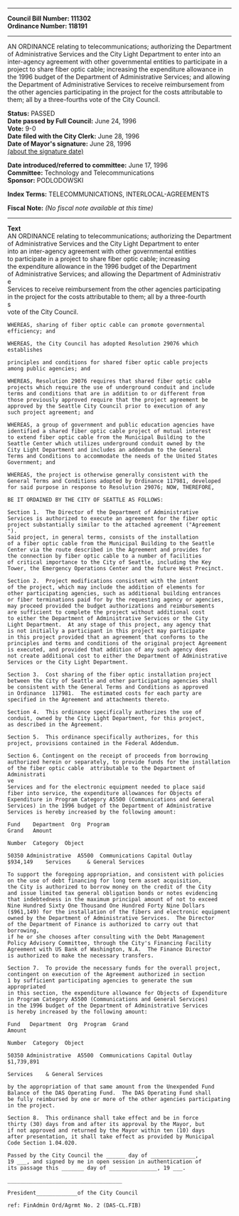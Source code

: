* * * * *  
  
**Council Bill Number: [](#h0)[](#h2)111302**   
**Ordinance Number: 118191**  
  
* * * * *  
  
AN ORDINANCE relating to telecommunications; authorizing the Department of Administrative Services and the City Light Department to enter into an inter-agency agreement with other governmental entities to participate in a project to share fiber optic cable; increasing the expenditure allowance in the 1996 budget of the Department of Administrative Services; and allowing the Department of Administrative Services to receive reimbursement from the other agencies participating in the project for the costs attributable to them; all by a three-fourths vote of the City Council.  
  
**Status:** PASSED   
**Date passed by Full Council:** June 24, 1996   
**Vote:** 9-0   
**Date filed with the City Clerk:** June 28, 1996   
**Date of Mayor's signature:** June 28, 1996   
[(about the signature date)](/~public/approvaldate.htm)   
  
  
**Date introduced/referred to committee:** June 17, 1996   
**Committee:** Technology and Telecommunications   
**Sponsor:** PODLODOWSKI   
  
**Index Terms:** TELECOMMUNICATIONS, INTERLOCAL-AGREEMENTS  
  
**Fiscal Note:** *(No fiscal note available at this time)*  
  
* * * * *  
  
**Text**  
    AN ORDINANCE relating to telecommunications; authorizing the Department  
    of Administrative Services and the City Light Department to enter  
    into an inter-agency agreement with other governmental entities  
    to participate in a project to share fiber optic cable; increasing  
    the expenditure allowance in the 1996 budget of the Department  
    of Administrative Services; and allowing the Department of Administrativ  
    e  
    Services to receive reimbursement from the other agencies participating  
    in the project for the costs attributable to them; all by a three-fourth  
    s  
    vote of the City Council.  
  
    WHEREAS, sharing of fiber optic cable can promote governmental  
    efficiency; and  
  
    WHEREAS, the City Council has adopted Resolution 29076 which establishes  
  
    principles and conditions for shared fiber optic cable projects  
    among public agencies; and  
  
    WHEREAS, Resolution 29076 requires that shared fiber optic cable  
    projects which require the use of underground conduit and include  
    terms and conditions that are in addition to or different from  
    those previously approved require that the project agreement be  
    approved by the Seattle City Council prior to execution of any  
    such project agreement; and  
  
    WHEREAS, a group of government and public education agencies have  
    identified a shared fiber optic cable project of mutual interest  
    to extend fiber optic cable from the Municipal Building to the  
    Seattle Center which utilizes underground conduit owned by the  
    City Light Department and includes an addendum to the General  
    Terms and Conditions to accommodate the needs of the United States  
    Government; and  
  
    WHEREAS, the project is otherwise generally consistent with the  
    General Terms and Conditions adopted by Ordinance 117981, developed  
    for said purpose in response to Resolution 29076; NOW, THEREFORE,  
  
    BE IT ORDAINED BY THE CITY OF SEATTLE AS FOLLOWS:  
  
    Section 1.  The Director of the Department of Administrative  
    Services is authorized to execute an agreement for the fiber optic  
    project substantially similar to the attached agreement ("Agreement  
    ").  
    Said project, in general terms, consists of the installation  
    of a fiber optic cable from the Municipal Building to the Seattle  
    Center via the route described in the Agreement and provides for  
    the connection by fiber optic cable to a number of facilities  
    of critical importance to the City of Seattle, including the Key  
    Tower, the Emergency Operations Center and the future West Precinct.  
  
    Section 2.  Project modifications consistent with the intent  
    of the project, which may include the addition of elements for  
    other participating agencies, such as additional building entrances  
    or fiber terminations paid for by the requesting agency or agencies,  
    may proceed provided the budget authorizations and reimbursements  
    are sufficient to complete the project without additional cost  
    to either the Department of Administrative Services or the City  
    Light Department.  At any stage of this project, any agency that  
    is not initially a participant in this project may participate  
    in this project provided that an agreement that conforms to the  
    principles and terms and conditions of the original project Agreement  
    is executed, and provided that addition of any such agency does  
    not create additional cost to either the Department of Administrative  
    Services or the City Light Department.  
  
    Section 3.  Cost sharing of the fiber optic installation project  
    between the City of Seattle and other participating agencies shall  
    be consistent with the General Terms and Conditions as approved  
    in Ordinance  117981.  The estimated costs for each party are  
    specified in the Agreement and attachments thereto.  
  
    Section 4.  This ordinance specifically authorizes the use of  
    conduit, owned by the City Light Department, for this project,  
    as described in the Agreement.  
  
    Section 5.  This ordinance specifically authorizes, for this  
    project, provisions contained in the Federal Addendum.  
  
    Section 6. Contingent on the receipt of proceeds from borrowing  
    authorized herein or separately, to provide funds for the installation  
    of the fiber optic cable  attributable to the Department of Administrati  
    ve  
    Services and for the electronic equipment needed to place said  
    fiber into service, the expenditure allowances for Objects of  
    Expenditure in Program Category A5500 (Communications and General  
    Services) in the 1996 budget of the Department of Administrative  
    Services is hereby increased by the following amount:  
  
    Fund    Department  Org  Program  
    Grand   Amount  
  
    Number  Category  Object  
  
    50350 Administrative  A5500  Communications Capital Outlay  
    $934,149    Services     & General Services  
  
    To support the foregoing appropriation, and consistent with policies  
    on the use of debt financing for long term asset acquisition,  
    the City is authorized to borrow money on the credit of the City  
    and issue limited tax general obligation bonds or notes evidencing  
    that indebtedness in the maximum principal amount of not to exceed  
    Nine Hundred Sixty One Thousand One Hundred Forty Nine Dollars  
    ($961,149) for the installation of the fibers and electronic equipment  
    owned by the Department of Administrative Services.  The Director  
    of the Department of Finance is authorized to carry out that borrowing,  
    if he or she chooses after consulting with the Debt Management  
    Policy Advisory Committee, through the City's Financing Facility  
    Agreement with US Bank of Washington, N.A.  The Finance Director  
    is authorized to make the necessary transfers.  
  
    Section 7.  To provide the necessary funds for the overall project,  
    contingent on execution of the Agreement authorized in section  
    1 by sufficient participating agencies to generate the sum appropriated  
    in this section, the expenditure allowance for Objects of Expenditure  
    in Program Category A5500 (Communications and General Services)  
    in the 1996 budget of the Department of Administrative Services  
    is hereby increased by the following amount:  
  
    Fund   Department  Org  Program  Grand  
    Amount  
  
    Number  Category  Object  
  
    50350 Administrative  A5500  Communications Capital Outlay  
    $1,739,891  
  
    Services    & General Services  
  
    by the appropriation of that same amount from the Unexpended Fund  
    Balance of the DAS Operating Fund.  The DAS Operating Fund shall  
    be fully reimbursed by one or more of the other agencies participating  
    in the project.  
  
    Section 8.  This ordinance shall take effect and be in force  
    thirty (30) days from and after its approval by the Mayor, but  
    if not approved and returned by the Mayor within ten (10) days  
    after presentation, it shall take effect as provided by Municipal  
    Code Section 1.04.020.  
  
    Passed by the City Council the ______ day of ______________,  
    19 ___, and signed by me in open session in authentication of  
    its passage this _______ day of _______________, 19 ___.  
  
    ____________________________________  
  
    President_____________of the City Council  
  
    ref: FinAdmin Ord/Agrmt No. 2 (DAS-CL.FIB)  

